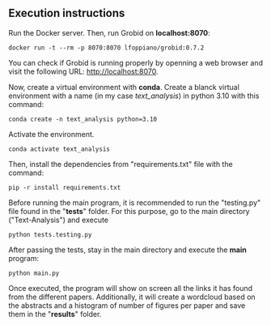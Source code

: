 ## Execution instructions
Run the Docker server. Then, run Grobid on **localhost:8070**:

```
docker run -t --rm -p 8070:8070 lfoppiano/grobid:0.7.2
```

You can check if Grobid is running properly by openning a web browser and visit the following URL: [http://localhost:8070](http://localhost:8070).

Now, create a virtual environment with **conda**. Create a blanck virtual environment with a name (in my case *text_analysis*) in python 3.10 with this command:

```
conda create -n text_analysis python=3.10
```

Activate the environment.

```
conda activate text_analysis
```

Then, install the dependencies from "requirements.txt" file with the command:

```
pip -r install requirements.txt
```

    
Before running the main program, it is recommended to run the "testing.py" file found in the "**tests**" folder. 
For this purpose, go to the main directory ("Text-Analysis") and execute

```
python tests.testing.py
```
    
After passing the tests, stay in the main directory and execute the **main** program:

```
python main.py
```

Once executed, the program will show on screen all the links it has found from the different papers. Additionally, it will create a wordcloud based on the abstracts and a histogram of number of figures per paper and save them in the "**results**" folder.
